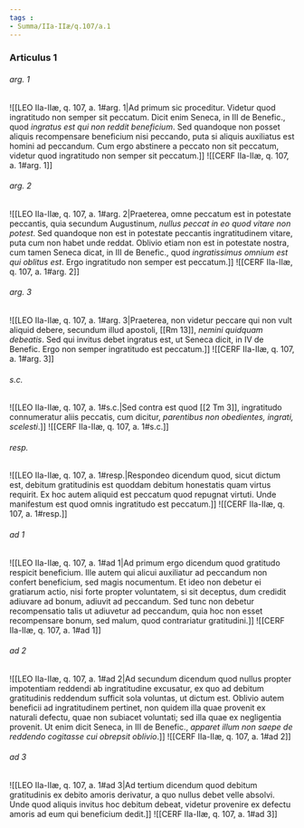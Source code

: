 ```yaml
---
tags : 
- Summa/IIa-IIæ/q.107/a.1
---
```


### Articulus 1

###### arg. 1
![[LEO IIa-IIæ, q. 107, a. 1#arg. 1|Ad primum sic proceditur. Videtur quod ingratitudo non semper sit peccatum. Dicit enim Seneca, in III de Benefic., quod *ingratus est qui non reddit beneficium*. Sed quandoque non posset aliquis recompensare beneficium nisi peccando, puta si aliquis auxiliatus est homini ad peccandum. Cum ergo abstinere a peccato non sit peccatum, videtur quod ingratitudo non semper sit peccatum.]]
![[CERF IIa-IIæ, q. 107, a. 1#arg. 1]]

###### arg. 2
![[LEO IIa-IIæ, q. 107, a. 1#arg. 2|Praeterea, omne peccatum est in potestate peccantis, quia secundum Augustinum, *nullus peccat in eo quod vitare non potest*. Sed quandoque non est in potestate peccantis ingratitudinem vitare, puta cum non habet unde reddat. Oblivio etiam non est in potestate nostra, cum tamen Seneca dicat, in III de Benefic., quod *ingratissimus omnium est qui oblitus est*. Ergo ingratitudo non semper est peccatum.]]
![[CERF IIa-IIæ, q. 107, a. 1#arg. 2]]

###### arg. 3
![[LEO IIa-IIæ, q. 107, a. 1#arg. 3|Praeterea, non videtur peccare qui non vult aliquid debere, secundum illud apostoli, [[Rm 13]], *nemini quidquam debeatis*. Sed qui invitus debet ingratus est, ut Seneca dicit, in IV de Benefic. Ergo non semper ingratitudo est peccatum.]]
![[CERF IIa-IIæ, q. 107, a. 1#arg. 3]]

###### s.c.
![[LEO IIa-IIæ, q. 107, a. 1#s.c.|Sed contra est quod [[2 Tm 3]], ingratitudo connumeratur aliis peccatis, cum dicitur, *parentibus non obedientes, ingrati, scelesti*.]]
![[CERF IIa-IIæ, q. 107, a. 1#s.c.]]

###### resp.
![[LEO IIa-IIæ, q. 107, a. 1#resp.|Respondeo dicendum quod, sicut dictum est, debitum gratitudinis est quoddam debitum honestatis quam virtus requirit. Ex hoc autem aliquid est peccatum quod repugnat virtuti. Unde manifestum est quod omnis ingratitudo est peccatum.]]
![[CERF IIa-IIæ, q. 107, a. 1#resp.]]

###### ad 1
![[LEO IIa-IIæ, q. 107, a. 1#ad 1|Ad primum ergo dicendum quod gratitudo respicit beneficium. Ille autem qui alicui auxiliatur ad peccandum non confert beneficium, sed magis nocumentum. Et ideo non debetur ei gratiarum actio, nisi forte propter voluntatem, si sit deceptus, dum credidit adiuvare ad bonum, adiuvit ad peccandum. Sed tunc non debetur recompensatio talis ut adiuvetur ad peccandum, quia hoc non esset recompensare bonum, sed malum, quod contrariatur gratitudini.]]
![[CERF IIa-IIæ, q. 107, a. 1#ad 1]]

###### ad 2
![[LEO IIa-IIæ, q. 107, a. 1#ad 2|Ad secundum dicendum quod nullus propter impotentiam reddendi ab ingratitudine excusatur, ex quo ad debitum gratitudinis reddendum sufficit sola voluntas, ut dictum est. Oblivio autem beneficii ad ingratitudinem pertinet, non quidem illa quae provenit ex naturali defectu, quae non subiacet voluntati; sed illa quae ex negligentia provenit. Ut enim dicit Seneca, in III de Benefic., *apparet illum non saepe de reddendo cogitasse cui obrepsit oblivio*.]]
![[CERF IIa-IIæ, q. 107, a. 1#ad 2]]

###### ad 3
![[LEO IIa-IIæ, q. 107, a. 1#ad 3|Ad tertium dicendum quod debitum gratitudinis ex debito amoris derivatur, a quo nullus debet velle absolvi. Unde quod aliquis invitus hoc debitum debeat, videtur provenire ex defectu amoris ad eum qui beneficium dedit.]]
![[CERF IIa-IIæ, q. 107, a. 1#ad 3]]

